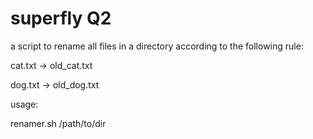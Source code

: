 # superfly Q2
a script to rename all files in a directory according to the following rule:

cat.txt -> old_cat.txt

dog.txt -> old_dog.txt

usage:

renamer.sh /path/to/dir
